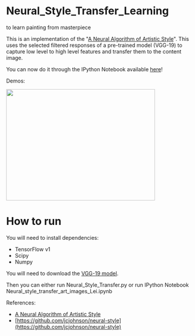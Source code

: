 # Neural_Style_Transfer_Learning
to learn painting from masterpiece

This is an implementation of the "[A Neural Algorithm of Artistic Style](http://arxiv.org/abs/1508.06576)". This uses the selected filtered responses of a pre-trained model (VGG-19) to capture low level to high level features and transfer them to the content image.

You can now do it through the IPython Notebook available [here](./TensorFlow%20Implementation%20of%20A%20Neural%20Algorithm%20of%20Artistic%20Style.ipynb)!


Demos:

<img src="good/demo2.png" width="400px" height="300px" />

# How to run

You will need to install dependencies:

- TensorFlow v1
- Scipy
- Numpy

You will need to download the [VGG-19 model](http://www.vlfeat.org/matconvnet/models/imagenet-vgg-verydeep-19.mat).

Then you can either run Neural_Style_Transfer.py or run IPython Notebook Neural_style_transfer_art_images_Lei.ipynb

References:
- [A Neural Algorithm of Artistic Style](http://arxiv.org/abs/1508.06576)
- [https://github.com/jcjohnson/neural-style](https://github.com/jcjohnson/neural-style)
